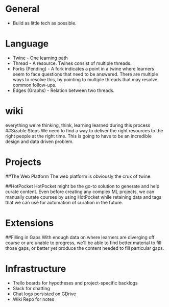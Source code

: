 # General
* Build as little tech as possible.

# Language
* Twine - One learning path
* Thread - A resource. Twines consist of multiple threads.
* Forks (Pending) - A fork indicates a point in a twine where learners seem to face questions that need to be answered. There are multiple ways to resolve this, by pointing to multiple threads that may resolve common follow-ups.
* Edges (Graphs) - Relation between two threads.

# wiki
everything we're thinking, think, learning learned during this process
##Sizable Steps
We need to find a way to deliver the right resources to the right people at the right time.
This is going to have to be an incredible design and data driven problem.

# Projects
##The Web Platform
The web platform is obviously the crux of twine. 

##HotPocket
HotPocket might be the go-to solution to generate and help curate content. Even before creating any 
complex ML projects, we can manually curate courses by using HotPocket while retaining data and tags
that we can use for automation of curation in the future.

# Extensions
##Filling in Gaps
With enough data on where learners are diverging off course or are unable to progress, we'll be able
to find better material to fill those gaps, or better yet produce the content needed to fill particular gaps.


# Infrastructure 
* Trello boards for hypotheses and project-specific backlogs
* Slack for chatting
* Chat logs persisted on GDrive
* Wiki Repo for notes






